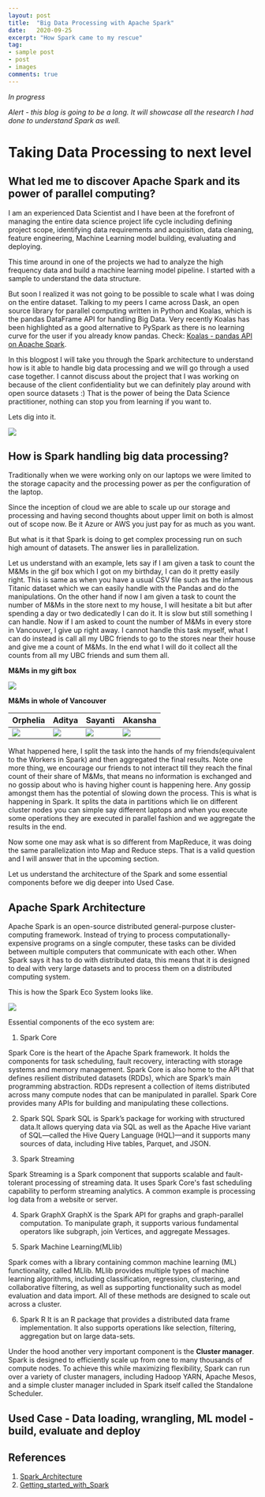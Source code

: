 ```yaml
---
layout: post
title:  "Big Data Processing with Apache Spark"
date:   2020-09-25
excerpt: "How Spark came to my rescue"
tag:
- sample post
- post
- images
comments: true
---
```


*In progress*

*Alert - this blog is going to be a long. It will showcase all the research I had done to understand Spark as well.*

# Taking Data Processing to next level

## What led me to discover Apache Spark and its power of parallel computing?

I am an experienced Data Scientist and I have been at the forefront of managing the entire data science project life cycle including defining project scope, identifying data requirements and acquisition, data cleaning, feature engineering, Machine Learning model building, evaluating and deploying.

This time around in one of the projects we had to analyze the high frequency data and build a machine learning model pipeline. I started with a sample to understand the data structure.

But soon I realized it was not going to be possible to scale what I was doing on the entire dataset. Talking to my peers I came across Dask, an open source library for parallel computing written in Python and Koalas, which is the pandas DataFrame API for handling Big Data. Very recently Koalas has been highlighted as a good alternative to PySpark as there is no learning curve for the user if you already know pandas. Check: [Koalas - pandas API on Apache Spark](https://github.com/databricks/koalas).

In this blogpost I will take you through the Spark architecture to understand how is it able to handle big data processing and we will go through a used case together. I cannot discuss about the project that I was working on because of the client confidentiality but we can definitely play around with open source datasets :)
That is the power of being the Data Science practitioner, nothing can stop you from learning if you want to.

Lets dig into it.

![](../imgs/apache_spark.png)


## How is Spark handling big data processing?


Traditionally when we were working only on our laptops we were limited to the storage capacity and the processing power as per the configuration of the laptop.

Since the inception of cloud we are able to scale up our storage and processing and having second thoughts about upper limit on both is almost out of scope now. Be it Azure or AWS you just pay for as much as you want.

But what is it that Spark is doing to get complex processing run on such high amount of datasets. The answer lies in parallelization.

Let us understand with an example, lets say if I am given a task to count the M&Ms in the gif box which I got on my birthday, I can do it pretty easily right.
This is same as when you have a usual CSV file such as the infamous Titanic dataset which we can easily handle with the Pandas and do the manipulations.
On the other hand if now I am given a task to count the number of M&Ms in the store next to my house, I will hesitate a bit but after spending a day or two dedicatedly I can do it. It is slow but still something I can handle.
Now if I am asked to count the number of M&Ms in every store in Vancouver, I give up right away. I cannot handle this task myself, what I can do instead is call all my UBC friends to go to the stores near their house and give me a count of M&Ms. In the end what I will do it collect all the counts from all my UBC friends and sum them all.

**M&Ms in my gift box**

![](../imgs/mnm_image.jpeg)


**M&Ms in whole of Vancouver**

| Orphelia | Aditya | Sayanti | Akansha |
| ------ | ------ | ------ | ------ |
| ![](../imgs/mnm_image.jpeg) | ![](../imgs/mnm_image.jpeg) |![](../imgs/mnm_image.jpeg)| ![](../imgs/mnm_image.jpeg)|

What happened here, I split the task into the hands of my friends(equivalent to the Workers in Spark) and then aggregated the final results. Note one more thing, we encourage our friends to not interact till they reach the final count of their share of M&Ms, that means no information is exchanged and no gossip about who is having higher count is happening here. Any gossip amongst them has the potential of slowing down the process.
This is what is happening in Spark. It splits the data in partitions which lie on different cluster nodes you can simple say different laptops and when you execute some operations they are executed in parallel fashion and we aggregate the results in the end.

Now some one may ask what is so different from MapReduce, it was doing the same parallelization into Map and Reduce steps. That is a valid question and I will answer that in the upcoming section.

Let us understand the architecture of the Spark and some essential components before we dig deeper into Used Case.



## Apache Spark Architecture

Apache Spark is an open-source distributed general-purpose cluster-computing framework.  Instead of trying to process computationally-expensive programs on a single computer, these tasks can be divided between multiple computers that communicate with each other. When Spark says it has to do with distributed data, this means that it is designed to deal with very large datasets and to process them on a distributed computing system.

This is how the Spark Eco System looks like.

![](../imgs/spark_ecosystem.PNG)

Essential components of the eco system are:

1. Spark Core

Spark Core is the heart of the Apache Spark framework. It holds the components for task scheduling, fault recovery, interacting with storage systems and memory management. Spark Core is also home to the API that defines resilient distributed datasets (RDDs), which are Spark’s main programming abstraction. RDDs represent a collection of items distributed across many compute nodes that can be manipulated in parallel. Spark Core provides many APIs for building and manipulating these collections.


2. Spark SQL
Spark SQL is Spark’s package for working with structured data.It allows querying data via SQL as well as the Apache Hive variant of SQL—called the Hive Query Language (HQL)—and it supports many sources of data, including Hive tables, Parquet, and JSON.

3. Spark Streaming

Spark Streaming is a Spark component that supports scalable and fault-tolerant processing of streaming data. It uses Spark Core's fast scheduling capability to perform streaming analytics. A common example is processing log data from a website or server.

4. Spark GraphX
GraphX is the Spark API for graphs and graph-parallel computation. To manipulate graph, it supports various fundamental operators like subgraph, join Vertices, and aggregate Messages.


5. Spark Machine Learning(MLlib)

Spark comes with a library containing common machine learning (ML) functionality, called MLlib. MLlib provides multiple types of machine learning algorithms, including classification, regression, clustering, and collaborative filtering, as well as supporting functionality such as model evaluation and data import. All of these methods are designed to scale out across a cluster.

6. Spark R
It is an R package that provides a distributed data frame implementation. It also supports operations like selection, filtering, aggregation but on large data-sets.


Under the hood another very important component is the **Cluster manager**.
Spark is designed to efficiently scale up from one to many thousands of compute nodes. To achieve this while maximizing flexibility, Spark can run over a variety of cluster managers, including Hadoop YARN, Apache Mesos, and a simple cluster manager included in Spark itself called the Standalone Scheduler.


## Used Case - Data loading, wrangling, ML model - build, evaluate and deploy

## References
1. [Spark_Architecture](https://www.edureka.co/blog/spark-architecture/)
2. [Getting_started_with_Spark](https://pages.databricks.com/rs/094-YMS-629/images/Databricks-on-AWS-01-Getting-Started-Apache-Spark-Slides.pdf)
